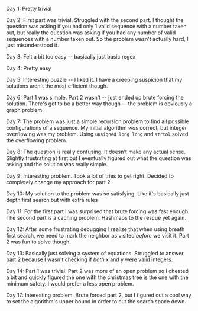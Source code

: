 Day 1: Pretty trivial

Day 2: First part was trivial. Struggled with the second part. I thought
       the question was asking if you had only 1 valid sequence with a number
       taken out, but really the question was asking if you had any number
       of valid sequences with a number taken out. So the problem wasn't actually
       hard, I just misunderstood it.

Day 3: Felt a bit too easy -- basically just basic regex

Day 4: Pretty easy

Day 5: Interesting puzzle -- I liked it. I have a creeping suspicion that my solutions aren't the most efficient though.

Day 6: Part 1 was simple. Part 2 wasn't -- just ended up brute forcing the solution. There's got to be a better way though -- the problem is obviously a graph problem.

Day 7: The problem was just a simple recursion problem to find all possible configurations of a sequence. My initial algorithm *was* correct, but integer overflowing was my problem. Using `unsigned long long` and `strtol` solved the overflowing problem.

Day 8: The question is really confusing. It doesn't make any actual sense. Slightly frustrating at first but I eventually figured out what the question was asking and the solution was really simple.

Day 9: Interesting problem. Took a lot of tries to get right. Decided to completely change my approach for part 2.

Day 10: My solution to the problem was so satisfying. Like it's basically just depth first search but with extra rules

Day 11: For the first part I was surprised that brute forcing was fast enough. The second part is a caching problem. Hashmaps to the rescue yet again.

Day 12: After some frustrating debugging I realize that when using breath first search, we need to mark the neighbor as visited *before* we visit it. Part 2 was fun to solve though.

Day 13: Basically just solving a system of equations. Struggled to answer part 2 because I wasn't checking if *both* x and y were valid integers.

Day 14: Part 1 was trivial. Part 2 was more of an open problem so I cheated a bit and quickly figured the one with the christmas tree is the one with the minimum safety. I would prefer a less open problem.

Day 17: Interesting problem. Brute forced part 2, but I figured out a cool way to set the algorithm's upper bound in order to cut the search space down.